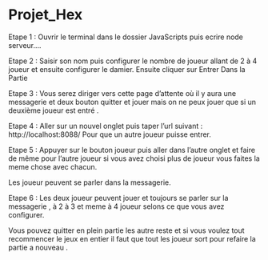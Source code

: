 # Projet_Hex

Etape 1 :
Ouvrir le terminal dans le dossier JavaScripts puis ecrire node serveur….


Etape 2 :
Saisir son nom puis configurer le nombre de joueur allant de 2 à 4 joueur et ensuite
configurer le damier.
Ensuite cliquer sur Entrer Dans la Partie

Etape 3 :
Vous serez diriger vers cette page d’attente où il y aura une messagerie et deux bouton quitter et jouer mais on ne peux jouer que si un deuxième joueur est entré .

Etape 4 :
Aller sur un nouvel onglet puis taper l’url suivant :  http://localhost:8088/
Pour que un autre joueur puisse entrer.

Etape 5 :
Appuyer sur le bouton joueur puis aller dans l’autre onglet et faire de même pour l’autre joueur si vous avez choisi plus de joueur vous faites la meme chose avec chacun.


Les joueur peuvent se parler dans la messagerie.

Etape 6 :
Les deux joueur peuvent jouer et toujours se parler sur la messagerie ,
à 2 à 3 et meme à 4 joueur selons ce que vous avez configurer.

Vous pouvez quitter en plein partie les autre reste et si vous voulez tout recommencer le jeux en entier il faut que tout les joueur sort pour refaire la partie a nouveau .





